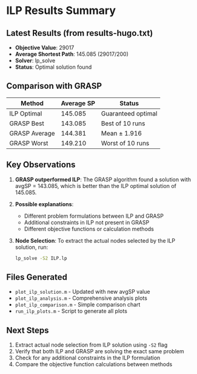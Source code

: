 # ILP Results Summary

## Latest Results (from results-hugo.txt)

- **Objective Value**: 29017
- **Average Shortest Path**: 145.085 (29017/200)
- **Solver**: lp_solve
- **Status**: Optimal solution found

## Comparison with GRASP

| Method | Average SP | Status |
|--------|------------|--------|
| ILP Optimal | 145.085 | Guaranteed optimal |
| GRASP Best | 143.085 | Best of 10 runs |
| GRASP Average | 144.381 | Mean ± 1.916 |
| GRASP Worst | 149.210 | Worst of 10 runs |

## Key Observations

1. **GRASP outperformed ILP**: The GRASP algorithm found a solution with avgSP = 143.085, which is better than the ILP optimal solution of 145.085.

2. **Possible explanations**:
   - Different problem formulations between ILP and GRASP
   - Additional constraints in ILP not present in GRASP
   - Different objective functions or calculation methods

3. **Node Selection**: To extract the actual nodes selected by the ILP solution, run:
   ```bash
   lp_solve -S2 ILP.lp
   ```

## Files Generated

- `plot_ilp_solution.m` - Updated with new avgSP value
- `plot_ilp_analysis.m` - Comprehensive analysis plots
- `plot_ilp_comparison.m` - Simple comparison chart
- `run_ilp_plots.m` - Script to generate all plots

## Next Steps

1. Extract actual node selection from ILP solution using `-S2` flag
2. Verify that both ILP and GRASP are solving the exact same problem
3. Check for any additional constraints in the ILP formulation
4. Compare the objective function calculations between methods